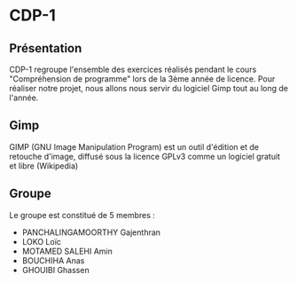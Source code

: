# CDP-1

## Présentation

CDP-1 regroupe l'ensemble des exercices réalisés pendant le cours "Compréhension de programme" lors de la 3ème année de licence. Pour réaliser notre projet, nous allons nous servir du logiciel Gimp tout au long de l'année.

## Gimp

GIMP (GNU Image Manipulation Program) est un outil d'édition et de retouche d'image, diffusé sous la licence GPLv3 comme un logiciel gratuit et libre (Wikipedia)

## Groupe

Le groupe est constitué de 5 membres :
- PANCHALINGAMOORTHY Gajenthran
- LOKO Loïc 
- MOTAMED SALEHI Amin
- BOUCHIHA Anas 
- GHOUIBI Ghassen
